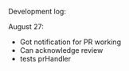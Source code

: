 Development log:

August 27:

- Got notification for PR working
- Can acknowledge review
- tests prHandler
